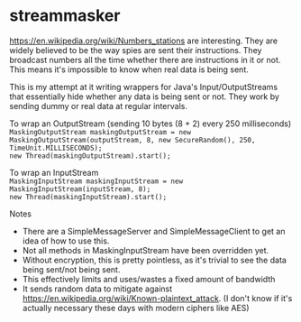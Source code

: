 streammasker
============

https://en.wikipedia.org/wiki/Numbers_stations are interesting.
They are widely believed to be the way spies are sent their instructions.
They broadcast numbers all the time whether there are instructions in it or not. This means it's impossible to know when real data is being sent.

This is my attempt at it writing wrappers for Java's Input/OutputStreams that essentially hide whether any data is being sent or not. They work by sending dummy or real data at regular intervals.

To wrap an OutputStream (sending 10 bytes (8 + 2) every 250 milliseconds)<br>
`MaskingOutputStream maskingOutputStream = new MaskingOutputStream(outputStream, 8, new SecureRandom(), 250, TimeUnit.MILLISECONDS);`<br>
`new Thread(maskingOutputStream).start();`

To wrap an InputStream<br>
`MaskingInputStream maskingInputStream = new MaskingInputStream(inputStream, 8);`<br>
`new Thread(maskingInputStream).start();`

Notes
* There are a SimpleMessageServer and SimpleMessageClient to get an idea of how to use this.
* Not all methods in MaskingInputStream have been overridden yet.
* Without encryption, this is pretty pointless, as it's trivial to see the data being sent/not being sent.
* This effectively limits and uses/wastes a fixed amount of bandwidth
* It sends random data to mitigate against https://en.wikipedia.org/wiki/Known-plaintext_attack. (I don't know if it's actually necessary these days with modern ciphers like AES)
